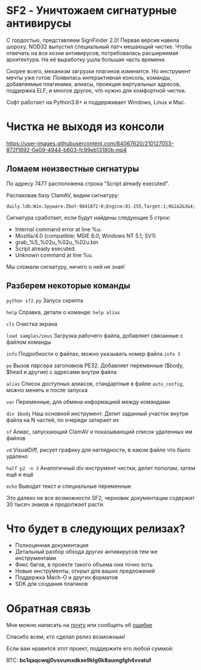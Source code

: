 
# SF2 - Уничтожаем сигнатурные антивирусы

С гордостью, представляем SignFinder 2.0! Первая версия навела шороху, NOD32 выпустил специальный патч мешающий чистке. Чтобы отвечать на все козни антивирусов, потребовалась расширяемая архитектура. На её выработку ушла большая часть времени.

Скорее всего, механизм загрузки плагинов изменится. Но инструмент мечты уже готов: Появилась интерактивная консоль, команды, добавляемые плагинами, алиасы, проекция виртуальных адресов, поддержка ELF, и многое другое, что нужно для комфортной чистки.

Софт работает на Python3.8+ и поддерживает Windows, Linux и Mac.

# Чистка не выходя из консоли

https://user-images.githubusercontent.com/84067620/210127053-872f1692-0e09-4944-b603-fc99eb13180b.mp4

## Ломаем неизвестные сигнатуры 

По адресу 7477 расположена строка "Script already executed".

Распаковав базу ClamAV, видим сигнатуру:

`daily.ldb:Win.Spyware.Zbot-9841872-0;Engine:81-255,Target:1;0&1&2&3&4;`

Сигнатура сработает, если будут найдены следующие 5 строк:
- Internal command error at line %u.
- Mozilla/4.0 (compatible; MSIE 6.0; Windows NT 5.1; SV1)
- grab_%S_%02u_%02u_%02u.bin
- Script already executed.
- Unknown command at line %u.

Мы сломали сигнатуру, ничего о ней не зная!

## Разберем некоторые команды

`python sf2.py` Запуск скрипта

`help` Справка, детали о команде: `help alias`

`cls` Очистка экрана

`load samples/zeus` Загрузка рабочего файла, добавляет связанные с файлом команды

`info` Подробности о файлах, можно указывать номер файла `info 3`

`pe` Вызов парсера заголовков PE32. Добавляет переменные ($body, $head и другие) с адресами внутри файла

`alias` Список доступных алиасов, стандартные в файле `auto_config`, можно менять и после запуска

`var` Переменные, для обмена информацией между командами

`div $body` Наш основной инструмент. Делит заданный участок внутри файла на N частей, по очереди затирает их 

`sf` Алиас, запускающий ClamAV и показывающий список удаленных им файлов

`vd` VisualDiff, рисует графику для наглядности, в каком файле что было удалено

`half p2 -n 3` Аналогичный div инструмент чистки, делит пополам, затем ещё и ещё

`echo` Выводит текст и специальные переменные

Это далеко не все возможности SF2, черновик документации содержит 30 тысяч знаков и продолжает расти.

# Что будет в следующих релизах?

- Полноценная документация
- Детальный разбор обхода других антивирусов тем же инструментами
- Фикс багов, в проекте такого объема они точно есть
- Новые инструменты, открыт для ваших предложений
- Поддержка Mach-O и других форматов
- SDK для создания плагинов

# Обратная связь

Мне можно написать на [почту](mailto:d3ranged_blog@proton.me) или сообщить об [ошибке](https://github.com/d3ranged/sf2/issues)

Спасибо всем, кто сделал релиз возможным!

Если вам нравится этот проект, поддержите его любой суммой:

BTC: **bc1qaqcwqj0vsvumxdkxe9klg6k8aumgfgh4vvatuf**

